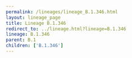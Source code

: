 ```yaml
---
permalink: /lineages/lineage_B.1.346.html
layout: lineage_page
title: Lineage B.1.346
redirect_to: ../lineage.html?lineage=B.1.346
lineage: B.1.346
parent: B.1
children: ['B.1.346']
---
```

